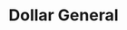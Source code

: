 ---
title: "Dollar General"
url: /indianapolis/dollar-general-rockville-road/
shop: variety store
---